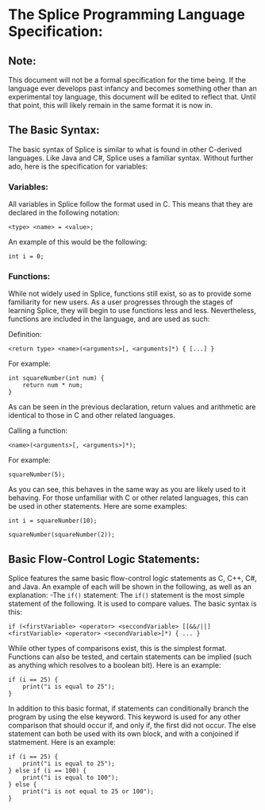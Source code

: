 The Splice Programming Language Specification:
==============================================

Note:
-----
This document will not be a formal specification for the time being. If the language ever develops past infancy and becomes
something other than an experimental toy language, this document will be edited to reflect that. Until that point, this will
likely remain in the same format it is now in.
	
The Basic Syntax:
-----------------
The basic syntax of Splice is similar to what is found in other C-derived languages. Like Java and C#, Splice uses a familiar
syntax. Without further ado, here is the specification for variables:
	
### Variables:
All variables in Splice follow the format used in C. This means that they are declared in the following notation:

`<type> <name> = <value>;`

An example of this would be the following:

`int i = 0;`

### Functions:
While not widely used in Splice, functions still exist, so as to provide some familiarity for new users. As a user
progresses through the stages of learning Splice, they will begin to use functions less and less. Nevertheless,
functions are included in the language, and are used as such:

Definition:

`<return type> <name>(<arguments>[, <arguments]*) { [...] }`

For example:
```
int squareNumber(int num) {
	return num * num;
}
```

As can be seen in the previous declaration, return values and arithmetic are identical to those in C and other
related languages.

Calling a function:

`<name>(<arguments>[, <arguments>]*);`

For example:

`squareNumber(5);`

As you can see, this behaves in the same way as you are likely used to it behaving. For those unfamiliar with C
or other related languages, this can be used in other statements. Here are some examples:
	
`int i = squareNumber(10);`

`squareNumber(squareNumber(2));`
		
Basic Flow-Control Logic Statements:
------------------------------------
Splice features the same basic flow-control logic statements as C, C++, C#, and Java. An example of each will be
shown in the following, as well as an explanation:
-The `if()` statement:
The `if()` statement is the most simple statement of the following. It is used to compare values. The basic
syntax is this:

`if (<firstVariable> <operator> <seccondVariable> [[&&/||] <firstVariable> <operator> <secondVariable>]*) { ... }`

While other types of comparisons exist, this is the simplest format. Functions can also be tested, and certain
statements can be implied (such as anything which resolves to a boolean bit). Here is an example:

```
if (i == 25) {
	print("i is equal to 25");
}
```

In addition to this basic format, if statements can conditionally branch the program by using the else keyword.
This keyword is used for any other comparison that should occur if, and only if, the first did not occur. The
else statement can both be used with its own block, and with a conjoined if statmement. Here is an example:

```
if (i == 25) {
	print("i is equal to 25");
} else if (i == 100) {
	print("i is equal to 100");
} else {
	print("i is not equal to 25 or 100");
}
```
